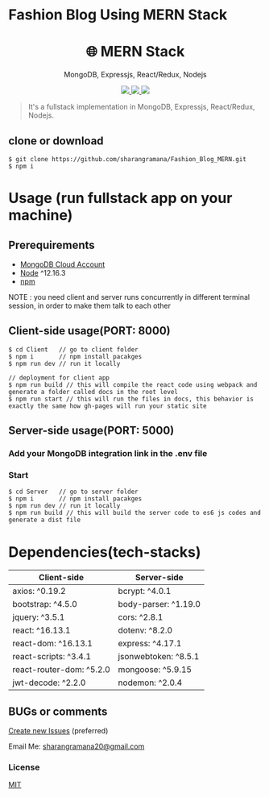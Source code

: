 # Fashion Blog Using MERN Stack

<h1 align="center">
🌐 MERN Stack
</h1>
<p align="center">
MongoDB, Expressjs, React/Redux, Nodejs
</p>

<p align="center">
   <a href="https://github.com/sharangramana/Fashion_Blog_MERN">
      <img src="https://travis-ci.com/amazingandyyy/mern.svg?branch=master" />
   </a>
   <a href="https://github.com/sharangramana/Fashion_Blog_MERN/blob/master/LICENSE">
      <img src="https://img.shields.io/badge/License-MIT-green.svg" />
   </a>
   <a href="">
      <img src="https://circleci.com/gh/amazingandyyy/mern.svg?style=svg" />
   </a>
</p>

> It's a fullstack implementation in MongoDB, Expressjs, React/Redux, Nodejs.

## clone or download
```terminal
$ git clone https://github.com/sharangramana/Fashion_Blog_MERN.git
$ npm i
```

# Usage (run fullstack app on your machine)

## Prerequirements
- [MongoDB Cloud Account](https://account.mongodb.com/account/login)
- [Node](https://nodejs.org/en/download/) ^12.16.3
- [npm](https://nodejs.org/en/download/package-manager/)

NOTE : you need client and server runs concurrently in different terminal session, in order to make them talk to each other

## Client-side usage(PORT: 8000)
```terminal
$ cd Client   // go to client folder
$ npm i       // npm install pacakges
$ npm run dev // run it locally

// deployment for client app
$ npm run build // this will compile the react code using webpack and generate a folder called docs in the root level
$ npm run start // this will run the files in docs, this behavior is exactly the same how gh-pages will run your static site
```

## Server-side usage(PORT: 5000)

### Add your MongoDB integration link in the .env file
### Start

```terminal
$ cd Server   // go to server folder
$ npm i       // npm install pacakges
$ npm run dev // run it locally
$ npm run build // this will build the server code to es6 js codes and generate a dist file
```
# Dependencies(tech-stacks)
Client-side | Server-side
--- | ---
axios: ^0.19.2 | bcrypt: ^4.0.1
bootstrap: ^4.5.0|body-parser: ^1.19.0
jquery: ^3.5.1 | cors: ^2.8.1
react: ^16.13.1 | dotenv: ^8.2.0
react-dom: ^16.13.1 | express: ^4.17.1
react-scripts: ^3.4.1 | jsonwebtoken: ^8.5.1
react-router-dom: ^5.2.0 | mongoose: ^5.9.15
jwt-decode: ^2.2.0 | nodemon: ^2.0.4

## BUGs or comments

[Create new Issues](https://github.com/sharangramana/Fashion_Blog_MERN/issues) (preferred)

Email Me: sharangramana20@gmail.com

### License
[MIT](https://github.com/sharangramana/Fashion_Blog_MERN/blob/master/LICENSE)
